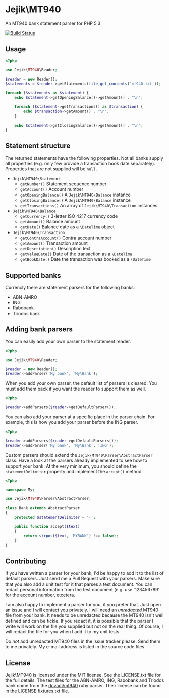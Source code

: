 # Jejik\MT940

An MT940 bank statement parser for PHP 5.3

[![Build Status](https://secure.travis-ci.org/sandermarechal/jejik-mt940.png?branch=master)](http://travis-ci.org/sandermarechal/jejik-mt940)

## Usage

```php
<?php

use Jejik\MT940\Reader;

$reader = new Reader();
$statements = $reader->getStatements(file_get_contents('mt940.txt'));

foreach ($statements as $statement) {
    echo $statement->getOpeningBalance()->getAmount() . "\n";

    foreach ($statement->getTransactions() as $transaction) {
        echo $transaction->getAmount() . "\n";
    }

    echo $statement->getClosingBalance()->getAmount() . "\n";
}
```

## Statement structure

The returned statements have the following properties. Not all banks supply
all properties (e.g. only few provide a transaction book date separately).
Properties that are not supplied will be `null`.

*   `Jejik\MT940\Statement`
    *   `getNumber()` Statement sequence number
    *   `getAccount()` Account number
    *   `getOpeningBalance()` A `Jejik\MT940\Balance` instance
    *   `getClosingBalance()` A `Jejik\MT940\Balance` instance
    *   `getTransactions()` An array of `Jejik\MT940\Transaction` instances
*   `Jejik\MT940\Balance`
    *   `getCurrency()` 3-letter ISO 4217 currency code
    *   `getAmount()` Balance amount
    *   `getDate()` Balance date as a `\DateTime` object
*   `Jejik\MT940\Transaction`
    *   `getContraAccount()` Contra account number
    *   `getAmount()` Transaction amount
    *   `getDescription()` Description text
    *   `getValueDate()` Date of the transaction as a `\DateTime`
    *   `getBookDate()` Date the transaction was booked as a `\DateTime`

## Supported banks

Currencly there are statement parsers for the following banks:

*   ABN-AMRO
*   ING
*   Rabobank
*   Triodos bank

## Adding bank parsers

You can easily add your own parser to the statement reader.

```php
<?php

use Jejik\MT940\Reader;

$reader = new Reader();
$reader->addParser('My bank', 'My\Bank');
```

When you add your own parser, the default list of parsers is cleared. You must
add them back if you want the reader to support them as well.

```php
<?php

$reader->addParsers($reader->getDefaultParser());
```

You can also add your parser at a specific place in the parser chain. For
example, this is how you add your parser before the ING parser.

```php
<?php

$reader->addParsers($reader->getDefaultParsers());
$reader->addParser('My bank', 'My\Bank', 'ING');
```

Custom parsers should extend the `Jejik\MT940\Parser\AbstractParser` class.
Have a look at the parsers already implemented to see how to support your
bank. At the very minimum, you should define the `statementDelimiter` property
and implement the `accept()` method.

```php
<?php

namespace My;

use Jejik\MT940\Parser\AbstractParser;

class Bank extends AbstractParser
{
    protected $statementDelimiter = '-';

    public function accept($text)
    {
        return strpos($text, 'MYBANK') !== false);
    }
}
```

## Contributing

If you have written a parser for your bank, I'd be happy to add it to the list
of default parsers. Just send me a Pull Request with your parsers. Make sure
that you also add a unit test for it that parses a test document. You can
redact personal information from the test document (e.g. use '123456789' for
the account number, etcetera.

I am also happy to implement a parser for you, if you prefer that. Just open an
issue and I will contact you privately. I will need an *unredacted* MT940 file
from your bank. It needs to be unredacted because the MT940 isn't well defined
and can be fickle. If you redact it, it is possible that the parser I write
will work on the file you supplied but not on the real thing. Of course, I will
redact the file for you when I add it to my unit tests.

Do *not* add unredacted MT940 files in the issue tracker please. Send them to
me privately. My e-mail address is listed in the source code files.

## License

Jejik\MT940 is licensed under the MIT license. See the LICENSE.txt file for the
full details. The test files for the ABN-AMRO, ING, Rabobank and Triodos bank
come from the [dovadi/mt940](https://github.com/dovadi/mt940) ruby parser.
Their license can be found in the LICENSE.fixtures.txt file.
